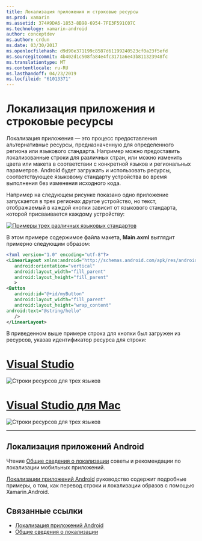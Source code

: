 ```yaml
---
title: Локализация приложения и строковые ресурсы
ms.prod: xamarin
ms.assetid: 374A9DA6-1853-8B98-6954-7FE3F591C07C
ms.technology: xamarin-android
author: conceptdev
ms.author: crdun
ms.date: 03/30/2017
ms.openlocfilehash: d9d90e371199c8587d61199240523cf0a23f5efd
ms.sourcegitcommit: 4b402d1c508fa84e4fc3171a6e43b811323948fc
ms.translationtype: MT
ms.contentlocale: ru-RU
ms.lasthandoff: 04/23/2019
ms.locfileid: "61013371"
---
```

# <a name="application-localization-and-string-resources"></a>Локализация приложения и строковые ресурсы

Локализация приложения — это процесс предоставления альтернативные ресурсы, предназначенную для определенного региона или языкового стандарта. Например можно предоставить локализованные строки для различных стран, или можно изменить цвета или макета в соответствии с конкретной языков и региональных параметров. Android будет загружать и использовать ресурсы, соответствующее языковому стандарту устройства во время выполнения без изменения исходного кода.

Например на следующем рисунке показано одно приложение запускается в трех регионах другое устройство, но текст, отображаемый в каждой кнопки зависит от языкового стандарта, которой присваивается каждому устройству:

[![Примеры трех различных языковых стандартов](application-localization-images/01-click-me-sml.png)](application-localization-images/01-click-me.png#lightbox)

В этом примере содержимое файла макета, **Main.axml** выглядит примерно следующим образом:

```xml
<?xml version="1.0" encoding="utf-8"?>
<LinearLayout xmlns:android="http://schemas.android.com/apk/res/android"
   android:orientation="vertical"
   android:layout_width="fill_parent"
   android:layout_height="fill_parent"
   >
<Button  
   android:id="@+id/myButton"
   android:layout_width="fill_parent"
   android:layout_height="wrap_content"
android:text="@string/hello"
   />
</LinearLayout>
```

В приведенном выше примере строка для кнопки был загружен из ресурсов, указав идентификатор ресурса для строки:

# <a name="visual-studiotabwindows"></a>[Visual Studio](#tab/windows)

![Строки ресурсов для трех языков](application-localization-images/02-resource-strings-vs.png)
 
# <a name="visual-studio-for-mactabmacos"></a>[Visual Studio для Mac](#tab/macos)

![Строки ресурсов для трех языков](application-localization-images/02-resource-strings-xs.png)
 
-----
 
## <a name="localizing-android-apps"></a>Локализация приложений Android

Чтение [Общие сведения о локализации](~/cross-platform/app-fundamentals/localization.md) советы и рекомендации по локализации мобильных приложений.

[Локализации приложений Android](~/android/app-fundamentals/localization.md) руководство содержит подробные примеры, о том, как перевод строки и локализации образов с помощью Xamarin.Android.



## <a name="related-links"></a>Связанные ссылки

- [Локализация приложений Android](~/android/app-fundamentals/localization.md)
- [Общие сведения о локализации](~/cross-platform/app-fundamentals/localization.md)
